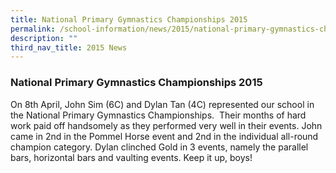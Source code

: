 ```yaml
---
title: National Primary Gymnastics Championships 2015
permalink: /school-information/news/2015/national-primary-gymnastics-championships/
description: ""
third_nav_title: 2015 News
---
```

### **National Primary Gymnastics Championships 2015**
On 8th April, John Sim (6C) and Dylan Tan (4C) represented our school in the National Primary Gymnastics Championships.  Their months of hard work paid off handsomely as they performed very well in their events. John came in 2nd in the Pommel Horse event and 2nd in the individual all-round champion category. Dylan clinched Gold in 3 events, namely the parallel bars, horizontal bars and vaulting events. Keep it up, boys!